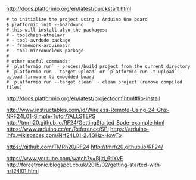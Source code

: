 


http://docs.platformio.org/en/latest/quickstart.html

```
# to initialize the project using a Arduino Uno board
$ platformio init --board=uno
# this will install also the packages:
# - toolchain-atmelavr 
# - tool-avrdude package
# - framework-arduinoavr
# - tool-micronucleus package
#
# other useful commands:
# `platformio run` - process/build project from the current directory
# `platformio run --target upload` or `platformio run -t upload` - upload firmware to embedded board
# `platformio run --target clean` - clean project (remove compiled files)
```

http://docs.platformio.org/en/latest/projectconf.html#lib-install


http://www.instructables.com/id/Wireless-Remote-Using-24-Ghz-NRF24L01-Simple-Tutor/?ALLSTEPS
http://tmrh20.github.io/RF24/GettingStarted_8pde-example.html
https://www.arduino.cc/en/Reference/SPI
https://arduino-info.wikispaces.com/Nrf24L01-2.4GHz-HowTo

https://github.com/TMRh20/RF24
http://tmrh20.github.io/RF24/

https://www.youtube.com/watch?v=BjId_6tlYvE
http://forcetronic.blogspot.co.uk/2015/02/getting-started-with-nrf24l01.html

